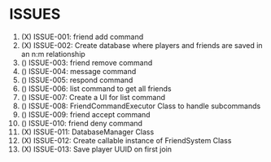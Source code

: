 # ISSUES

1. (X) ISSUE-001: friend add command
2. (X) ISSUE-002: Create database where players and friends are saved in an n:m relationship
3. () ISSUE-003: friend remove command
4. () ISSUE-004: message command
5. () ISSUE-005: respond command
6. () ISSUE-006: list command to get all friends
7. () ISSUE-007: Create a UI for list command
8. () ISSUE-008: FriendCommandExecutor Class to handle subcommands
9. () ISSUE-009: friend accept command
10. () ISSUE-010: friend deny command
11. (X) ISSUE-011: DatabaseManager Class
12. (X) ISSUE-012: Create callable instance of FriendSystem Class
13. (X) ISSUE-013: Save player UUID on first join
